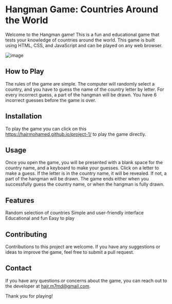 # Hangman Game: Countries Around the World
Welcome to the Hangman game! This is a fun and educational game that tests your knowledge of countries around the world. This game is built using HTML, CSS, and JavaScript and can be played on any web browser.


![image](https://user-images.githubusercontent.com/102368151/224512755-f0c2784a-2c20-45e9-b915-0e05c3d51aba.png)

## How to Play
The rules of the game are simple. The computer will randomly select a country, and you have to guess the name of the country letter by letter. For every incorrect guess, a part of the hangman will be drawn. You have 6 incorrect guesses before the game is over.


## Installation
To play the game you can click on this https://hajrmohamed.github.io/project-1/ to play the game directly.

## Usage
Once you open the game, you will be presented with a blank space for the country name, and a keyboard to make your guesses. Click on a letter to make a guess. If the letter is in the country name, it will be revealed. If not, a part of the hangman will be drawn.
The game ends either when you successfully guess the country name, or when the hangman is fully drawn.

## Features
Random selection of countries
Simple and user-friendly interface
Educational and fun
Easy to play

## Contributing
Contributions to this project are welcome. If you have any suggestions or ideas to improve the game, feel free to submit a pull request.


## Contact
If you have any questions or concerns about the game, you can reach out to the developer at hajr.m7md@gmail.com.

Thank you for playing!
